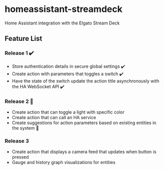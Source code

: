 # homeassistant-streamdeck
Home Assistant integration with the Elgato Stream Deck

## Feature List
### Release 1 :heavy_check_mark:
- Store authentication details in secure global settings :heavy_check_mark:
- Create action with parameters that toggles a switch :heavy_check_mark:
- Have the state of the switch update the action title asynchronously with the HA WebSocket API :heavy_check_mark:

### Release 2 :construction:	
- Create action that can toggle a light with specific color
- Create action that can call an HA service
- Create suggestions for action parameters based on existing entities in the system :construction:

### Release 3
- Create action that displays a camera feed that updates when button is pressed
- Gauge and history graph visualizations for entities
